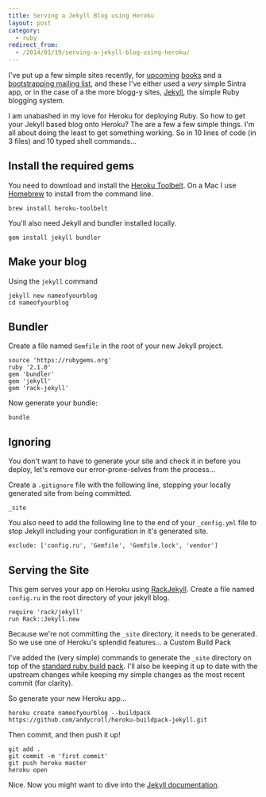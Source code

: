 ```yaml
---
title: Serving a Jekyll Blog using Heroku
layout: post
category:
  - ruby
redirect_from:
  - /2014/01/19/serving-a-jekyll-blog-using-heroku/
---
```


I've put up a few simple sites recently, for [upcoming][apibook] [books][herokubook] and a [bootstrapping mailing list][bootstrappingio], and these I've either used a *very* simple Sintra app, or in the case of a the more blogg-y sites, [Jekyll][jekyll], the simple Ruby blogging system.

[apibook]:/building-apis-on-rails
[herokubook]:/ultimate-guide-to-rails-on-heroku
[bootstrappingio]:http://bootstrapping.io
[jekyll]:http://jekyllrb.com

I am unabashed in my love for Heroku for deploying Ruby. So how to get your Jekyll based blog onto Heroku? The are a few a few simple things. I'm all about doing the least to get something working. So in 10 lines of code (in 3 files) and 10 typed shell commands...

## Install the required gems

You need to download and install the [Heroku Toolbelt][toolbelt]. On a Mac I use [Homebrew] to install from the command line.

[toolbelt]:http://toolbelt.heroku.com
[homebrew]:http://brew.sh

```
brew install heroku-toolbelt
```

You'll also need Jekyll and bundler installed locally.

```
gem install jekyll bundler
```

## Make your blog

Using the `jekyll` command

```
jekyll new nameofyourblog
cd nameofyourblog
```

## Bundler

Create a file named `Gemfile` in the root of your new Jekyll project.

```
source 'https://rubygems.org'
ruby '2.1.0'
gem 'bundler'
gem 'jekyll'
gem 'rack-jekyll'
```

Now generate your bundle:

```
bundle
```

## Ignoring

You don't want to have to generate your site and check it in before you deploy, let's remove our error-prone-selves from the process...

Create a `.gitignore` file with the following line, stopping your locally generated site from being committed.

```
_site
```

You also need to add the following line to the end of your `_config.yml` file to stop Jekyll including your configuration in it's generated site.

```
exclude: ['config.ru', 'Gemfile', 'Gemfile.lock', 'vendor']
```

## Serving the Site

This gem serves your app on Heroku using [RackJekyll][]. Create a file named `config.ru` in the root directory of your jekyll blog.

[rackjekyll]:https://github.com/adaoraul/rack-jekyll

```
require 'rack/jekyll'
run Rack::Jekyll.new
```

Because we're not committing the `_site` directory, it needs to be generated. So we use one of Heroku's splendid features... a Custom Build Pack

I've added the (very simple) commands to generate the `_site` directory on top of the [standard ruby build pack][rubybuildpack]. I'll also be keeping it up to date with the upstream changes while keeping my simple changes as the most recent commit (for clarity).

[rubybuildpack]:https://github.com/heroku/heroku-buildpack-ruby

So generate your new Heroku app...

```
heroku create nameofyourblog --buildpack https://github.com/andycroll/heroku-buildpack-jekyll.git
```

Then commit, and then push it up!

```
git add .
git commit -m 'first commit'
git push heroku master
heroku open
```

Nice. Now you might want to dive into the [Jekyll documentation][jekyll].
